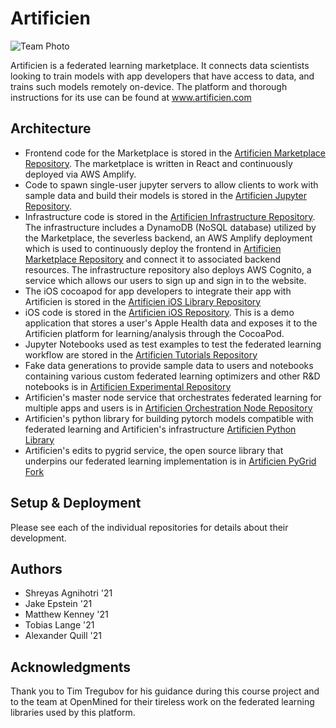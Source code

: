 # Artificien

![Team Photo](https://i.ibb.co/8XQYpjZ/artificien-logo.png)

Artificien is a federated learning marketplace. It connects data scientists looking to train models with app developers that have access to data, and trains such models remotely on-device. The platform and thorough instructions for its use can be found at www.artificien.com

## Architecture

- Frontend code for the Marketplace is stored in the [Artificien Marketplace Repository](https://github.com/dartmouth-cs98/artificien_marketplace). The marketplace is written in React and continuously deployed via AWS Amplify.
- Code to spawn single-user jupyter servers to allow clients to work with sample data and build their models is stored in the [Artificien Jupyter Repository](https://github.com/dartmouth-cs98/artificien_jupyter). 
- Infrastructure code is stored in the [Artificien Infrastructure Repository](https://github.com/dartmouth-cs98/artificien_infrastructure). The infrastructure includes a DynamoDB (NoSQL database) utilized by the Marketplace, the severless backend, an AWS Amplify deployment which is used to continuously deploy the frontend in [Artificien Marketplace Repository](https://github.com/dartmouth-cs98/artificien_marketplace) and connect it to associated backend resources. The infrastructure repository also deploys AWS Cognito, a service which allows our users to sign up and sign in to the website.
- The iOS cocoapod for app developers to integrate their app with Artificien is stored in the [Artificien iOS Library Repository](https://github.com/dartmouth-cs98/artificien_ios_library)
- iOS code is stored in the [Artificien iOS Repository](https://github.com/dartmouth-cs98/artificien_ios). This is a demo application that stores a user's Apple Health data and exposes it to the Artificien platform for learning/analysis through the CocoaPod.
- Jupyter Notebooks used as test examples to test the federated learning workflow are stored in the [Artificien Tutorials Repository](https://github.com/dartmouth-cs98/artificien_tutorials)
- Fake data generations to provide sample data to users and notebooks containing various custom federated learning optimizers and other R&D notebooks is in [Artificien Experimental Repository](https://github.com/dartmouth-cs98/artificien_experimental)
- Artificien's master node service that orchestrates federated learning for multiple apps and users is in [Artificien Orchestration Node Repository](https://github.com/dartmouth-cs98/artificien_orchestration_node)
- Artificien's python library for building pytorch models compatible with federated learning and Artificien's infrastructure [Artificien Python Library](https://github.com/dartmouth-cs98/artificien_python_library)
- Artificien's edits to pygrid service, the open source library that underpins our federated learning implementation is in [Artificien PyGrid Fork](https://github.com/dartmouth-cs98/artificien_pygrid_fork)

## Setup & Deployment

Please see each of the individual repositories for details about their development.

## Authors

* Shreyas Agnihotri '21
* Jake Epstein '21
* Matthew Kenney '21
* Tobias Lange '21
* Alexander Quill '21

## Acknowledgments

Thank you to Tim Tregubov for his guidance during this course project and to the team at OpenMined for their tireless work on the federated learning libraries used by this platform.
